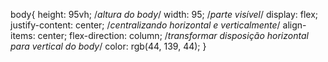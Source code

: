 body{
  height: 95vh; /*altura do body*/
  width: 95; /*parte visível*/
  display: flex;
  justify-content: center; /*centralizando horizontal e verticalmente*/
  align-items: center;
  flex-direction: column; /*transformar disposição horizontal para vertical do body*/
  color: rgb(44, 139, 44);
}
